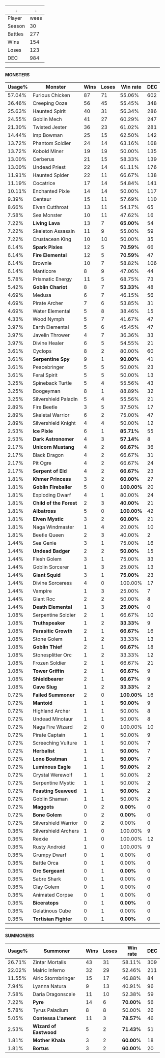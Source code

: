 .|.
|-|-
Player|wees
Season|30
Battles|277
Wins|154
Loses|123
DEC|984

---
**MONSTERS**

Usage%|Monster|Wins|Loses|Win rate|DEC|
-|-|-|-|-|-|
57.04%|Furious Chicken|87|71|55.06%|602|
36.46%|Creeping Ooze|56|45|55.45%|348|
25.63%|Haunted Spirit|40|31|56.34%|286|
24.55%|Goblin Mech|41|27|60.29%|247|
21.30%|Twisted Jester|36|23|61.02%|281|
14.44%|Imp Bowman|25|15|62.50%|142|
13.72%|Phantom Soldier|24|14|63.16%|168|
13.72%|Kobold Miner|19|19|50.00%|135|
13.00%|Cerberus|21|15|58.33%|139|
13.00%|Undead Priest|22|14|61.11%|176|
11.91%|Haunted Spider|22|11|66.67%|138|
11.19%|Cocatrice|17|14|54.84%|141|
10.11%|Enchanted Pixie|14|14|50.00%|117|
9.39%|Centaur|15|11|57.69%|110|
8.66%|Elven Cutthroat|13|11|54.17%|65|
7.58%|Sea Monster|10|11|47.62%|16|
7.22%|**Living Lava**|13|7|**65.00%**|54|
7.22%|Skeleton Assassin|11|9|55.00%|59|
7.22%|Crustacean King|10|10|50.00%|35|
6.14%|**Spark Pixies**|12|5|**70.59%**|66|
6.14%|**Fire Elemental**|12|5|**70.59%**|47|
6.14%|Brownie|10|7|58.82%|106|
6.14%|Manticore|8|9|47.06%|44|
5.78%|Prismatic Energy|11|5|68.75%|73|
5.42%|**Goblin Chariot**|8|7|**53.33%**|48|
4.69%|Medusa|6|7|46.15%|56|
4.69%|Pirate Archer|7|6|53.85%|31|
4.69%|Water Elemental|5|8|38.46%|15|
4.33%|Wood Nymph|5|7|41.67%|47|
3.97%|Earth Elemental|5|6|45.45%|47|
3.97%|Javelin Thrower|4|7|36.36%|33|
3.97%|Divine Healer|6|5|54.55%|21|
3.61%|Cyclops|8|2|80.00%|60|
3.61%|**Serpentine Spy**|9|1|**90.00%**|41|
3.61%|Peacebringer|5|5|50.00%|23|
3.61%|Feral Spirit|5|5|50.00%|13|
3.25%|Spineback Turtle|5|4|55.56%|43|
3.25%|Boogeyman|8|1|88.89%|32|
3.25%|Silvershield Paladin|5|4|55.56%|21|
2.89%|Fire Beetle|3|5|37.50%|17|
2.89%|Skeletal Warrior|6|2|75.00%|47|
2.89%|Silvershield Knight|4|4|50.00%|12|
2.53%|**Ice Pixie**|6|1|**85.71%**|55|
2.53%|**Dark Astronomer**|4|3|**57.14%**|8|
2.17%|**Unicorn Mustang**|4|2|**66.67%**|36|
2.17%|Black Dragon|4|2|66.67%|31|
2.17%|Pit Ogre|4|2|66.67%|24|
2.17%|**Serpent of Eld**|4|2|**66.67%**|23|
1.81%|**Khmer Princess**|3|2|**60.00%**|27|
1.81%|**Goblin Fireballer**|5|0|**100.00%**|20|
1.81%|Exploding Dwarf|4|1|80.00%|24|
1.81%|**Child of the Forest**|2|3|**40.00%**|21|
1.81%|**Albatross**|5|0|**100.00%**|42|
1.81%|**Elven Mystic**|3|2|**60.00%**|21|
1.81%|Naga Windmaster|1|4|20.00%|10|
1.81%|Beetle Queen|2|3|40.00%|2|
1.44%|Sea Genie|3|1|75.00%|16|
1.44%|**Undead Badger**|2|2|**50.00%**|15|
1.44%|Flesh Golem|3|1|75.00%|33|
1.44%|Goblin Sorcerer|1|3|25.00%|13|
1.44%|**Giant Squid**|3|1|**75.00%**|23|
1.44%|Divine Sorceress|4|0|100.00%|17|
1.44%|Vampire|1|3|25.00%|7|
1.44%|Giant Roc|2|2|50.00%|8|
1.44%|**Death Elemental**|1|3|**25.00%**|0|
1.08%|Serpentine Soldier|2|1|66.67%|10|
1.08%|**Truthspeaker**|1|2|**33.33%**|9|
1.08%|**Parasitic Growth**|2|1|**66.67%**|16|
1.08%|Stone Golem|1|2|33.33%|13|
1.08%|**Goblin Thief**|2|1|**66.67%**|18|
1.08%|Stonesplitter Orc|1|2|33.33%|12|
1.08%|Frozen Soldier|2|1|66.67%|21|
1.08%|**Tower Griffin**|2|1|**66.67%**|9|
1.08%|**Shieldbearer**|2|1|**66.67%**|9|
1.08%|**Cave Slug**|1|2|**33.33%**|2|
0.72%|**Failed Summoner**|2|0|**100.00%**|16|
0.72%|**Mantoid**|1|1|**50.00%**|9|
0.72%|Highland Archer|1|1|50.00%|8|
0.72%|Undead Minotaur|1|1|50.00%|8|
0.72%|Naga Fire Wizard|2|0|100.00%|10|
0.72%|Pirate Captain|1|1|50.00%|9|
0.72%|Screeching Vulture|1|1|50.00%|7|
0.72%|**Herbalist**|1|1|**50.00%**|7|
0.72%|**Lone Boatman**|1|1|**50.00%**|7|
0.72%|**Luminous Eagle**|1|1|**50.00%**|2|
0.72%|Crystal Werewolf|1|1|50.00%|2|
0.72%|Serpentine Mystic|1|1|50.00%|2|
0.72%|**Feasting Seaweed**|1|1|**50.00%**|2|
0.72%|Goblin Shaman|1|1|50.00%|2|
0.72%|**Maggots**|0|2|**0.00%**|0|
0.72%|**Bone Golem**|0|2|**0.00%**|0|
0.72%|Silvershield Warrior|0|2|0.00%|0|
0.36%|Silvershield Archers|1|0|100.00%|9|
0.36%|Rexxie|1|0|100.00%|12|
0.36%|Rusty Android|1|0|100.00%|9|
0.36%|Grumpy Dwarf|0|1|0.00%|0|
0.36%|Battle Orca|0|1|0.00%|0|
0.36%|**Orc Sergeant**|0|1|**0.00%**|0|
0.36%|Sabre Shark|0|1|0.00%|0|
0.36%|Clay Golem|0|1|0.00%|0|
0.36%|Animated Corpse|0|1|0.00%|0|
0.36%|**Biceratops**|0|1|**0.00%**|0|
0.36%|Gelatinous Cube|0|1|0.00%|0|
0.36%|**Tortisian Fighter**|0|1|**0.00%**|0|

---
**SUMMONERS**

Usage%|Summoner|Wins|Loses|Win rate|DEC|
-|-|-|-|-|-|
26.71%|Zintar Mortalis|43|31|58.11%|309|
22.02%|Malric Inferno|32|29|52.46%|211|
11.55%|Alric Stormbringer|15|17|46.88%|84|
7.94%|Lyanna Natura|9|13|40.91%|96|
7.58%|Daria Dragonscale|11|10|52.38%|59|
7.22%|**Pyre**|14|6|**70.00%**|56|
5.78%|Tyrus Paladium|8|8|50.00%|26|
5.05%|**Contessa L'ament**|11|3|**78.57%**|46|
2.53%|**Wizard of Eastwood**|5|2|**71.43%**|51|
1.81%|**Mother Khala**|3|2|**60.00%**|18|
1.81%|**Bortus**|3|2|**60.00%**|20|
